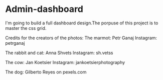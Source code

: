 # Admin-dashboard
I'm going to build a full dashboard design.The porpuse of this project is to master the css grid.

Credits for the creators of the photos:
The marmot:
Petr Ganaj 
Instagram: petrganaj

The rabbit and cat:
Anna Shvets
Instagram: sh.vetss

The cow:
Jan Koetsier
Instagram: jankoetsierphotography

The dog:
Gilberto Reyes on pexels.com
